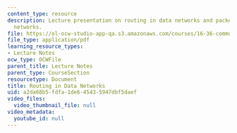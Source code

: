 ```yaml
---
content_type: resource
description: Lecture presentation on routing in data networks and packet switched
  networks.
file: https://ol-ocw-studio-app-qa.s3.amazonaws.com/courses/16-36-communication-systems-engineering-spring-2009/a2da68b5fdfa1de645435947dbf5daef_MIT16_36s09_lec23_24.pdf
file_type: application/pdf
learning_resource_types:
- Lecture Notes
ocw_type: OCWFile
parent_title: Lecture Notes
parent_type: CourseSection
resourcetype: Document
title: Routing in Data Networks
uid: a2da68b5-fdfa-1de6-4543-5947dbf5daef
video_files:
  video_thumbnail_file: null
video_metadata:
  youtube_id: null
---
```

